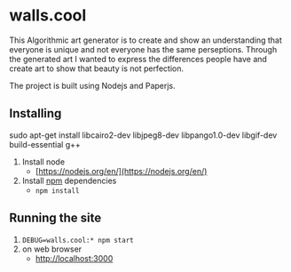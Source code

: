 # walls.cool

This Algorithmic art generator is to create and show an understanding that everyone is unique and not everyone has the same perseptions. 
Through the generated art I wanted to express the differences people have and create art to show that beauty is not perfection.

The project is built using Nodejs and Paperjs.
## Installing
sudo apt-get install libcairo2-dev libjpeg8-dev libpango1.0-dev libgif-dev build-essential g++
1. Install node
    * [https://nodejs.org/en/](https://nodejs.org/en/)
1. Install [npm](https://www.npmjs.org) dependencies
    * `npm install`

## Running the site
1. `DEBUG=walls.cool:* npm start`
1. on web browser 
   * [http://localhost:3000](http://localhost:3000)


